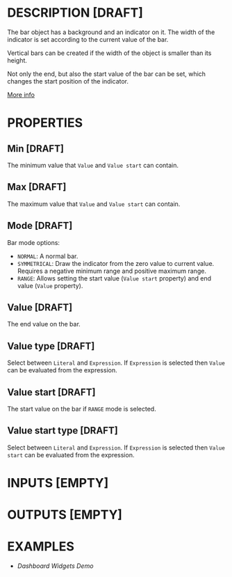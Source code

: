 # DESCRIPTION [DRAFT]

The bar object has a background and an indicator on it. The width of the indicator is set according to the current value of the bar.

Vertical bars can be created if the width of the object is smaller than its height.

Not only the end, but also the start value of the bar can be set, which changes the start position of the indicator.

[More info](https://docs.lvgl.io/8.3/widgets/core/bar.html)

# PROPERTIES

## Min [DRAFT]

The minimum value that `Value` and `Value start` can contain.

## Max [DRAFT]

The maximum value that `Value` and `Value start` can contain.

## Mode [DRAFT]

Bar mode options:

-   `NORMAL`: A normal bar.
-   `SYMMETRICAL`: Draw the indicator from the zero value to current value. Requires a negative minimum range and positive maximum range.
-   `RANGE`: Allows setting the start value (`Value start` property) and end value (`Value` property).

## Value [DRAFT]

The end value on the bar.

## Value type [DRAFT]

Select between `Literal` and `Expression`. If `Expression` is selected then `Value` can be evaluated from the expression.

## Value start [DRAFT]

The start value on the bar if `RANGE` mode is selected.

## Value start type [DRAFT]

Select between `Literal` and `Expression`. If `Expression` is selected then `Value start` can be evaluated from the expression.

# INPUTS [EMPTY]

# OUTPUTS [EMPTY]

# EXAMPLES

-   _Dashboard Widgets Demo_
